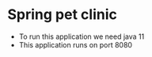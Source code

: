 # Spring pet clinic 
* To run this application we need java 11
* This application runs on port 8080
